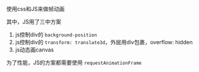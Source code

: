 使用css和JS来做帧动画

其中，JS用了三中方案

1. js控制div的 `background-position`
2. js控制div的 `transform: translate3d`，外层用div包裹，overflow: hidden
3. js动态画canvas

为了性能，JS的方案都需要使用 `requestAnimationFrame`